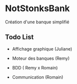 
# NotStonksBank

Création d'une banque simplifié



## Todo List

- Affichage graphique (Juliane)

- Moteur des banques (Remy)

- BDD ( Remy x Romain)

- Communication (Romain)

